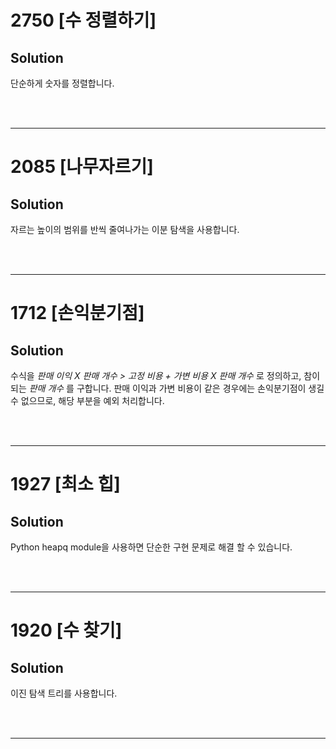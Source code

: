 # 2750 [수 정렬하기]
## Solution

단순하게 숫자를 정렬합니다.

</br></br>

---

# 2085 [나무자르기]
## Solution

자르는 높이의 범위를 반씩 줄여나가는 이분 탐색을 사용합니다.

</br></br>

---

# 1712 [손익분기점]
## Solution

수식을 _판매 이익 X 판매 개수 > 고정 비용 + 가변 비용 X 판매 개수_ 로 정의하고, 참이 되는 _판매 개수_ 를 구합니다. 판매 이익과 가변 비용이 같은 경우에는 손익분기점이 생길 수 없으므로, 해당 부분을 예외 처리합니다.

</br></br>

---

# 1927 [최소 힙]
## Solution

Python heapq module을 사용하면 단순한 구현 문제로 해결 할 수 있습니다.

</br></br>

---

# 1920 [수 찾기]
## Solution

이진 탐색 트리를 사용합니다.

</br></br>

---